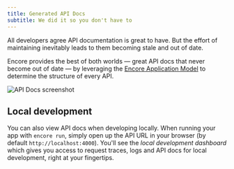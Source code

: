 ```yaml
---
title: Generated API Docs
subtitle: We did it so you don't have to
---
```


All developers agree API documentation is great to have.
But the effort of maintaining inevitably leads to them becoming stale and out of date.

Encore provides the best of both worlds &mdash; great API docs that never become out of date &mdash;
by leveraging the [Encore Application Model](../application-model) to determine the structure of every API.

![API Docs screenshot](/assets/img/api-docs-screenshot.png)

## Local development

You can also view API docs when developing locally.
When running your app with `encore run`, simply open up the API URL in your browser (by default `http://localhost:4000`).
You'll see the *local development dashboard* which gives you access to
request traces, logs and API docs for local development, right at your fingertips.